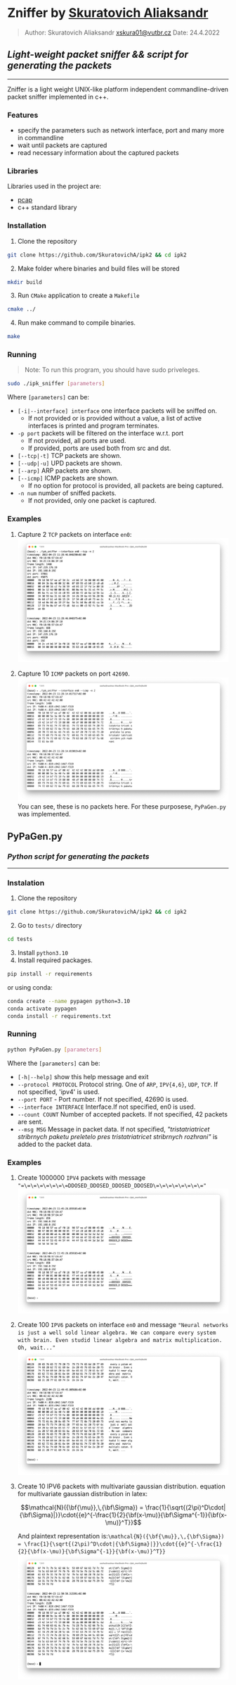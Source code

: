 # Zniffer by [Skuratovich Aliaksandr](https://github.com/SkuratovichA)
> Author: Skuratovich Aliaksandr <xskura01@vutbr.cz>
> Date: 24.4.2022

## _Light-weight packet sniffer && script for generating the packets_
---
Zniffer is a light weight UNIX-like platform independent commandline-driven packet sniffer implemented in c++.

### Features
* specify the parameters such as network interface, port and many more in commandline
* wait until packets are captured
* read necessary information about the captured packets

### Libraries
Libraries used in the project are:
*  [pcap](https://github.com/the-tcpdump-group/libpcap)
* c++ standard library


### Installation
1. Clone the repository
```bash
git clone https://github.com/SkuratovichA/ipk2 && cd ipk2
```
2. Make folder where binaries and build files will be stored
```bash
mkdir build
```
3. Run `CMake` application to create a `Makefile`
```bash
cmake ../
```
4. Run make command to compile binaries.
```bash
make
```


### Running
> Note: To run this program, you should have sudo priveleges.
```bash
sudo ./ipk_sniffer [parameters]
```
Where `[parameters]` can be:
* `[-i|--interface] interface` one interface packets will be sniffed on.
    - If not provided or is provided without a value, a list of active interfaces is printed and program terminates.
* `-p port` packets will be filtered on the interface w.r.t. port
    * If not provided, all ports are used.
    * If provided, ports are used both from src and dst.
* `[--tcp|-t]` TCP packets are shown.
* `[--udp|-u]` UPD packets are shown.
* `[--arp]`  ARP packets are shown.
* `[--icmp]` ICMP packets are shown.
    * If no option for protocol is provided, all packets are being captured.
* `-n num` number of sniffed packets.
    * If not provided, only one packet is captured.


### Examples
1. Capture 2 `TCP` packets on interface `en0`:
   ![Terminal output](imgs/first.png "Received packets")

5. Capture 10 `ICMP` packets on port `42690`.
   ![Terminal output](imgs/second.png "No packets received")
   You can see, these is no packets here.
   For these purposese, `PyPaGen.py` was implemented.

## PyPaGen.py
### _Python script for generating the packets_
---
### Instalation
1. Clone the repository
```sh
git clone https://github.com/SkuratovichA/ipk2 && cd ipk2
```
2. Go to `tests/` directory
```sh
cd tests
```
3. Install `python3.10`
4. Install required packages.
```sh
pip install -r requirements
```
or using conda:
```sh
conda create --name pypagen python=3.10
conda activate pypagen
conda install -r requirements.txt
```


### Running
```bash
python PyPaGen.py [parameters]
```
Where the `[parameters]` can be:
* `[-h|--help]` show this help message and exit
* `--protocol PROTOCOL`  Protocol string. One of `ARP`, `IPV{4,6}`, `UDP`, `TCP`. If not specified, 'ipv4' is used.
*  `--port PORT` - Port number. If not specified, 42690 is used.
*  `--interface INTERFACE` Interface.If not specified, en0 is used.
*  `--count COUNT` Number of accepted packets. If not specified, 42 packets are sent.
*  `--msg MSG` Message in packet data. If not specified, _"tristatriatricet stribrnych paketu preletelo pres tristatriatricet stribrnych rozhrani"_ is added to the packet data.

### Examples
1. Create 1000000 `IPV4` packets with message `"=\=\=\=\=\=\=\=DDOSED_DDOSED_DDOSED_DDOSED\=\=\=\=\=\=\=\="`
   ![Captured packets](imgs/ddos.png "A lot of received packets")
   
3. Create 100 `IPV6` packets on interface `en0` and message `"Neural networks is just a well sold linear algebra. We can compare every system with brain. Even studid linear algebra and matrix multiplication. Oh, wait..."`
   ![Captured packets](imgs/neural_nets.png "Hate speech")


4. Create 10 IPV6 packets with multivariate gaussian distribution.
   equation for multivariate gaussian distribution in latex:
   ```math
   \mathcal{N}({\bf{\mu}},\,{\bf\Sigma}) = \frac{1}{\sqrt{(2\pi)^D\cdot|{\bf\Sigma}|}}\cdot{{e}^{-\frac{1}{2}{\bf(x-\mu)}{\bf\Sigma^{-1}}{\bf(x-\mu)}^T}}
   ```
   And plaintext representation is:`\mathcal{N}({\bf{\mu}},\,{\bf\Sigma}) = \frac{1}{\sqrt{(2\pi)^D\cdot|{\bf\Sigma}|}}\cdot{{e}^{-\frac{1}{2}{\bf(x-\mu)}{\bf\Sigma^{-1}}{\bf(x-\mu)}^T}}`
   ![Captured packets](imgs/gauss.png "Beautiful multivariate Normal Distribution")
